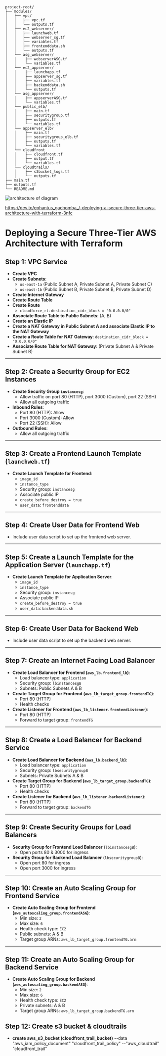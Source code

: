 ```
project-root/
├── modules/
│   ├── vpc/
│   │   ├── vpc.tf
│   │   └── outputs.tf
│   ├── ec2_webserver/
│   │   ├── launchweb.tf
│   │   ├── webserver_sg.tf
│   │   ├── variables.tf
│   │   ├── frontenddata.sh
│   │   └── outputs.tf
│   └── asg_webserver/
│   │    ├── webserverASG.tf
│   │    └── variables.tf
│   └── ec2_appserver/
│   │    ├── launchapp.tf
│   │    ├── appserver_sg.tf
│   │    ├── variables.tf
│   │    ├── backenddata.sh
│   │    └── outputs.tf
│   └── asg_appserver/
│   │    ├── appserverASG.tf
│   │    └── variables.tf
│   └── public_elb/
│   │    ├── main.tf
│   │    ├── securitygroup.tf
│   │    ├── outputs.tf
│   │    └── variables.tf
│   └── appserver_elb/
│   │    ├── main.tf
│   │    ├── securitygroup_elb.tf
│   │    ├── outputs.tf
│   │    └── variables.tf
│   └── cloudfront
│   │    ├── cloudfront.tf
│   │    ├── output.tf
│   │    └── variables.tf
│   └── cloudtrails/
│   │    ├── s3bucket_logs.tf
│   │    └── outputs.tf
├── main.tf
├── outputs.tf
└── README.md
```




![architecture of diagram](https://github.com/user-attachments/assets/98ea43e6-68d2-4689-9b6f-bd1e1f8d47aa)


https://dev.to/ephantus_gachomba_/-deploying-a-secure-three-tier-aws-architecture-with-terraform-3nfc

# Deploying a Secure Three-Tier AWS Architecture with Terraform

## Step 1: VPC Service
- **Create VPC**
- **Create Subnets**:
    - `us-east-1a` (Public Subnet A, Private Subnet A, Private Subnet C)
    - `us-east-1b` (Public Subnet B, Private Subnet B, Private Subnet D)
- **Create Internet Gateway**
- **Create Route Table**
- **Create Route**
    - `cloudforce_rt`: `destination_cidr_block = "0.0.0.0/0"`
- **Associate Route Table to Public Subnets**: (A, B)
- **Create an Elastic IP**
- **Create a NAT Gateway in Public Subnet A and associate Elastic IP to the NAT Gateway**
- **Create a Route Table for NAT Gateway**: `destination_cidr_block = "0.0.0.0/0"`
- **Associate Route Table for NAT Gateway**: (Private Subnet A & Private Subnet B)

---

## Step 2: Create a Security Group for EC2 Instances
- **Create Security Group `instancesg`**: 
    - Allow traffic on port 80 (HTTP), port 3000 (Custom), port 22 (SSH)
    - Allow all outgoing traffic
- **Inbound Rules**:
    - Port 80 (HTTP): Allow
    - Port 3000 (Custom): Allow
    - Port 22 (SSH): Allow
- **Outbound Rules**:
    - Allow all outgoing traffic

---

## Step 3: Create a Frontend Launch Template (`launchweb.tf`)
- **Create Launch Template for Frontend**:
    - `image_id`
    - `instance_type`
    - Security group: `instancesg`
    - Associate public IP
    - `create_before_destroy = true`
    - `user_data`: `frontenddata`

---

## Step 4: Create User Data for Frontend Web
- Include user data script to set up the frontend web server.

---

## Step 5: Create a Launch Template for the Application Server (`launchapp.tf`)
- **Create Launch Template for Application Server**:
    - `image_id`
    - `instance_type`
    - Security group: `instancesg`
    - Associate public IP
    - `create_before_destroy = true`
    - `user_data`: `backenddata.sh`

---

## Step 6: Create User Data for Backend Web
- Include user data script to set up the backend web server.

---

## Step 7: Create an Internet Facing Load Balancer
- **Create Load Balancer for Frontend (`aws_lb.frontend_lb`)**:
    - Load balancer type: `application`
    - Security group: `lbinstancesgB`
    - Subnets: Public Subnets A & B
- **Create Target Group for Frontend (`aws_lb_target_group.frontendTG`)**:
    - Port 80 (HTTP)
    - Health checks
- **Create Listener for Frontend (`aws_lb_listener.frontendListener`)**:
    - Port 80 (HTTP)
    - Forward to target group: `frontendTG`

---

## Step 8: Create a Load Balancer for Backend Service
- **Create Load Balancer for Backend (`aws_lb.backend_lb`)**:
    - Load balancer type: `application`
    - Security group: `lbsecuritygroupB`
    - Subnets: Private Subnets A & B
- **Create Target Group for Backend (`aws_lb_target_group.backendTG`)**:
    - Port 80 (HTTP)
    - Health checks
- **Create Listener for Backend (`aws_lb_listener.backendListener`)**:
    - Port 80 (HTTP)
    - Forward to target group: `backendTG`

---

## Step 9: Create Security Groups for Load Balancers
- **Security Group for Frontend Load Balancer** (`lbinstancesgB`):
    - Open ports 80 & 3000 for ingress
- **Security Group for Backend Load Balancer** (`lbsecuritygroupB`):
    - Open port 80 for ingress
    - Open port 3000 for ingress

---

## Step 10: Create an Auto Scaling Group for Frontend Service
- **Create Auto Scaling Group for Frontend (`aws_autoscaling_group.frontendASG`)**:
    - Min size: `2`
    - Max size: `6`
    - Health check type: `EC2`
    - Public subnets: A & B
    - Target group ARNs: `aws_lb_target_group.frontendTG.arn`

---

## Step 11: Create an Auto Scaling Group for Backend Service
- **Create Auto Scaling Group for Backend (`aws_autoscaling_group.backendASG`)**:
    - Min size: `2`
    - Max size: `6`
    - Health check type: `EC2`
    - Private subnets: A & B
    - Target group ARNs: `aws_lb_target_group.backendTG.arn`

## Step 12: Create s3 bucket & cloudtrails
- **create aws_s3_bucket (cloudfront_trail_bucket)**
--data "aws_iam_policy_document" "cloudfront_trail_policy"
--"aws_cloudtrail" "cloudfront_trail"